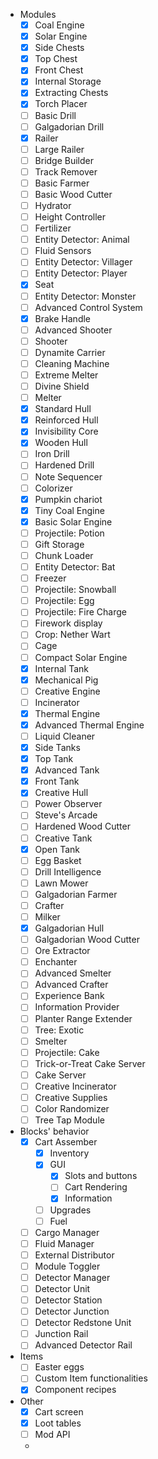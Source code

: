 - Modules
    - [x] Coal Engine
    - [x] Solar Engine
    - [x] Side Chests
    - [x] Top Chest
    - [x] Front Chest
    - [x] Internal Storage
    - [x] Extracting Chests
    - [x] Torch Placer
    - [ ] Basic Drill
    - [ ] Galgadorian Drill
    - [x] Railer
    - [ ] Large Railer
    - [ ] Bridge Builder
    - [ ] Track Remover
    - [ ] Basic Farmer
    - [ ] Basic Wood Cutter
    - [ ] Hydrator
    - [ ] Height Controller
    - [ ] Fertilizer
    - [ ] Entity Detector: Animal
    - [ ] Fluid Sensors
    - [ ] Entity Detector: Villager
    - [ ] Entity Detector: Player
    - [x] Seat
    - [ ] Entity Detector: Monster
    - [ ] Advanced Control System
    - [x] Brake Handle
    - [ ] Advanced Shooter
    - [ ] Shooter
    - [ ] Dynamite Carrier
    - [ ] Cleaning Machine
    - [ ] Extreme Melter
    - [ ] Divine Shield
    - [ ] Melter
    - [x] Standard Hull
    - [x] Reinforced Hull
    - [x] Invisibility Core
    - [x] Wooden Hull
    - [ ] Iron Drill
    - [ ] Hardened Drill
    - [ ] Note Sequencer
    - [ ] Colorizer
    - [x] Pumpkin chariot
    - [x] Tiny Coal Engine
    - [x] Basic Solar Engine
    - [ ] Projectile: Potion
    - [ ] Gift Storage
    - [ ] Chunk Loader
    - [ ] Entity Detector: Bat
    - [ ] Freezer
    - [ ] Projectile: Snowball
    - [ ] Projectile: Egg
    - [ ] Projectile: Fire Charge
    - [ ] Firework display
    - [ ] Crop: Nether Wart
    - [ ] Cage
    - [ ] Compact Solar Engine
    - [x] Internal Tank
    - [x] Mechanical Pig
    - [ ] Creative Engine
    - [ ] Incinerator
    - [x] Thermal Engine
    - [x] Advanced Thermal Engine
    - [ ] Liquid Cleaner
    - [x] Side Tanks
    - [x] Top Tank
    - [x] Advanced Tank
    - [x] Front Tank
    - [x] Creative Hull
    - [ ] Power Observer
    - [ ] Steve's Arcade
    - [ ] Hardened Wood Cutter
    - [ ] Creative Tank
    - [x] Open Tank
    - [ ] Egg Basket
    - [ ] Drill Intelligence
    - [ ] Lawn Mower
    - [ ] Galgadorian Farmer
    - [ ] Crafter
    - [ ] Milker
    - [x] Galgadorian Hull
    - [ ] Galgadorian Wood Cutter
    - [ ] Ore Extractor
    - [ ] Enchanter
    - [ ] Advanced Smelter
    - [ ] Advanced Crafter
    - [ ] Experience Bank
    - [ ] Information Provider
    - [ ] Planter Range Extender
    - [ ] Tree: Exotic
    - [ ] Smelter
    - [ ] Projectile: Cake
    - [ ] Trick-or-Treat Cake Server
    - [ ] Cake Server
    - [ ] Creative Incinerator
    - [ ] Creative Supplies
    - [ ] Color Randomizer
    - [ ] Tree Tap Module
- Blocks' behavior
    - [x] Cart Assember
        - [x] Inventory
        - [x] GUI
            - [x] Slots and buttons
            - [ ] Cart Rendering
            - [x] Information
        - [ ] Upgrades
        - [ ] Fuel
    - [ ] Cargo Manager
    - [ ] Fluid Manager
    - [ ] External Distributor
    - [ ] Module Toggler
    - [ ] Detector Manager
    - [ ] Detector Unit
    - [ ] Detector Station
    - [ ] Detector Junction
    - [ ] Detector Redstone Unit
    - [ ] Junction Rail
    - [ ] Advanced Detector Rail
- Items
    - [ ] Easter eggs
    - [ ] Custom Item functionalities
    - [x] Component recipes
- Other
    - [x] Cart screen
    - [x] Loot tables
    - [ ] Mod API
    - 